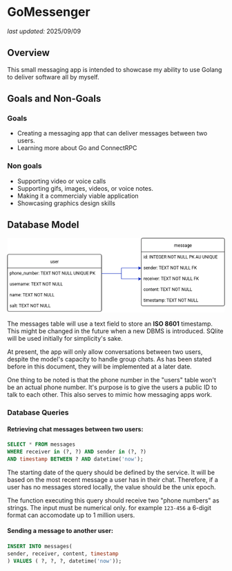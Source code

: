 # GoMessenger
*last updated:* 2025/09/09

## Overview
This small messaging app is intended to showcase my ability to use Golang to deliver software all by myself.

## Goals and Non-Goals
### Goals
* Creating a messaging app that can deliver messages between two users.
* Learning more about Go and ConnectRPC

### Non goals
* Supporting video or voice calls
* Supporting gifs, images, videos, or voice notes.
* Making it a commercialy viable application
* Showcasing graphics design skills

## Database Model
![](./assets/database.png)

The messages table will use a text field to store an **ISO 8601** timestamp. This might be changed in the future when a new DBMS is introduced. SQlite will be used initially for simplicity's sake.

At present, the app will only allow conversations between two users, despite the model's capacity to handle group chats. As has been stated before in this document, they will be implemented at a later date.

One thing to be noted is that the phone number in the "users" table won't be an actual phone number. It's purpose is to give the users a public ID to talk to each other. This also serves to mimic how messaging apps work.

### Database Queries
#### Retrieving chat messages between two users:
```sql
SELECT * FROM messages
WHERE receiver in (?, ?) AND sender in (?, ?)
AND timestamp BETWEEN ? AND datetime('now');
```

The starting date of the query should be defined by the service. It will be based on the most recent message a user has in their chat. Therefore, if a user has no messages stored locally, the value should be the unix epoch.

The function executing this query should receive two "phone numbers" as strings. The input must be numerical only. for example ```123-456``` a 6-digit format can accomodate up to 1 million users.

#### Sending a message to another user:
```sql
INSERT INTO messages(
sender, receiver, content, timestamp
) VALUES ( ?, ?, ?, datetime('now'));
```
